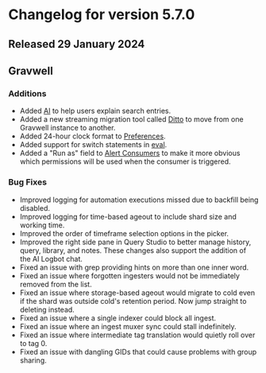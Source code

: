 # Changelog for version 5.7.0

## Released 29 January 2024

## Gravwell

### Additions

* Added [AI](/search/ai/ai) to help users explain search entries.
* Added a new streaming migration tool called [Ditto](/configuration/ditto) to move from one Gravwell instance to another.
* Added 24-hour clock format to [Preferences](#preferences). 
* Added support for switch statements in [eval](/search/eval/eval).
* Added a "Run as" field to [Alert Consumers](#define-a-consumer) to make it more obvious which permissions will be used when the consumer is triggered.

### Bug Fixes
 
* Improved logging for automation executions missed due to backfill being disabled.
* Improved logging for time-based ageout to include shard size and working time.
* Improved the order of timeframe selection options in the picker.
* Improved the right side pane in Query Studio to better manage history, query, library, and notes. These changes also support the addition of the AI Logbot chat.
* Fixed an issue with grep providing hints on more than one inner word.
* Fixed an issue where forgotten ingesters would not be immediately removed from the list.
* Fixed an issue where storage-based ageout would migrate to cold even if the shard was outside cold's retention period. Now jump straight to deleting instead.
* Fixed an issue where a single indexer could block all ingest.
* Fixed an issue where an ingest muxer sync could stall indefinitely.
* Fixed an issue where intermediate tag translation would quietly roll over to tag 0.
* Fixed an issue with dangling GIDs that could cause problems with group sharing.

